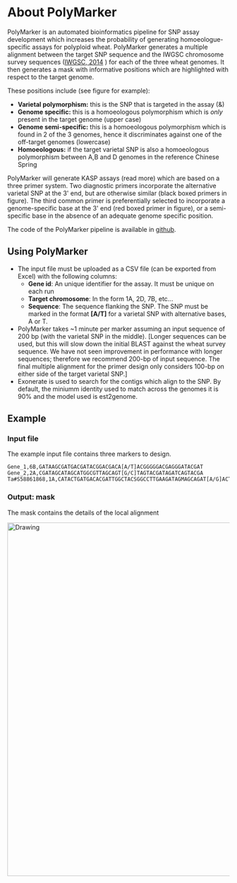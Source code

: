 
About PolyMarker
================


PolyMarker is an automated bioinformatics pipeline for SNP assay development which increases the probability of generating homoeologue-specific assays for polyploid wheat. PolyMarker generates a multiple alignment between the target SNP sequence and the IWGSC chromosome survey sequences ([IWGSC, 2014](http://dx.doi.org/10.1126/science.1251788) ) for each of the three wheat genomes. It then generates a mask with informative positions which are highlighted with respect to the target genome.

These positions include (see figure for example):

* **Varietal polymorphism:** this is the SNP that is targeted in the assay (&)
* **Genome specific:** this is a homoeologous polymorphism which is *only* present in the target genome (upper case)
* **Genome semi-specific:** this is a homoeologous polymorphism which is found in 2 of the 3 genomes, hence it discriminates against one of the off-target genomes (lowercase)
* **Homoeologous:** if the target varietal SNP is also a homoeologous polymorphism between A,B and D genomes in the reference Chinese Spring

PolyMarker will generate KASP assays (read more) which are based on a three primer system. Two diagnostic primers incorporate the alternative varietal SNP at the 3' end, but are otherwise similar (black boxed primers in figure). The third common primer is preferentially selected to incorporate a genome-specific base at the 3' end (red boxed primer in figure), or a semi-specific base in the absence of an adequate genome specific position.

The code of the PolyMarker pipeline is available in [github](https://github.com/TGAC/bioruby-polyploid-tools).








Using PolyMarker
----------------

* The input file must be uploaded as a CSV file (can be exported from Excel) with the following columns: 
	* **Gene id**: An unique identifier for the assay. It must be unique on each run
	* **Target chromosome**: In the form 1A, 2D, 7B, etc...
	* **Sequence**: The sequence flanking the SNP. The SNP must be marked in the format **[A/T]** for a varietal SNP with alternative bases, A or T.
* PolyMarker takes ~1 minute per marker assuming an input sequence of 200 bp (with the varietal SNP in the middle). [Longer sequences can be used, but this will slow down the initial BLAST against the wheat survey sequence. We have not seen improvement in performance with longer sequences; therefore we recommend 200-bp of input sequence. The final multiple alignment for the primer design only considers 100-bp on either side of the target varietal SNP.]
* Exonerate is used to search for the contigs which align to the SNP. By default, the miniumm identity used to match across the genomes it is 90% and the model used is est2genome.
	  		 
Example
-------


### Input file ###
The example input file contains three markers to design. 

```
Gene_1,6B,GATAAGCGATGACGATACGGACGACA[A/T]ACGGGGGACGAGGGATACGAT 
Gene_2,2A,CGATAGCATAGCATGGCGTTAGCAGT[G/C]TAGTACGATAGATCAGTACGA 
Ta#S58861868,1A,CATACTGATGACACGATTGGCTACSGGCCTTGAAGATAGMAGCAGAT[A/G]ACTTCAGTGTAATCCAAGTTGACTG
```

### Output: mask ###

The mask contains the details of the local alignment 

<img src='<%= image_path("mask.png") %>' alt="Drawing" style="width: 800px;"/>
